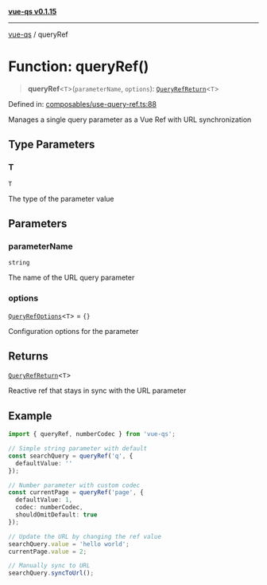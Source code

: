 [**vue-qs v0.1.15**](../README.md)

***

[vue-qs](../README.md) / queryRef

# Function: queryRef()

> **queryRef**\<`T`\>(`parameterName`, `options`): [`QueryRefReturn`](../type-aliases/QueryRefReturn.md)\<`T`\>

Defined in: [composables/use-query-ref.ts:88](https://github.com/iamsomraj/vue-qs/blob/a3913bb25b71fcd11c340c11649682158fe4657a/src/composables/use-query-ref.ts#L88)

Manages a single query parameter as a Vue Ref with URL synchronization

## Type Parameters

### T

`T`

The type of the parameter value

## Parameters

### parameterName

`string`

The name of the URL query parameter

### options

[`QueryRefOptions`](../type-aliases/QueryRefOptions.md)\<`T`\> = `{}`

Configuration options for the parameter

## Returns

[`QueryRefReturn`](../type-aliases/QueryRefReturn.md)\<`T`\>

Reactive ref that stays in sync with the URL parameter

## Example

```typescript
import { queryRef, numberCodec } from 'vue-qs';

// Simple string parameter with default
const searchQuery = queryRef('q', {
  defaultValue: ''
});

// Number parameter with custom codec
const currentPage = queryRef('page', {
  defaultValue: 1,
  codec: numberCodec,
  shouldOmitDefault: true
});

// Update the URL by changing the ref value
searchQuery.value = 'hello world';
currentPage.value = 2;

// Manually sync to URL
searchQuery.syncToUrl();
```

